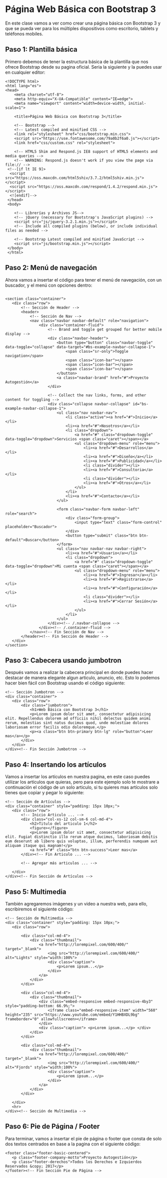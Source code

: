 Página Web Básica con Bootstrap 3
==========

En este clase vamos a ver como crear una página básica con Bootstrap 3 y que se pueda ver para los múltiples dispositivos como escritorio, tablets y teléfonos mobiles.


Paso 1: Plantilla básica
--------------------

Primero debemos de tener la estructura básica de la plantilla que nos ofrece Bootstrap desde su pagina oficial. Seria la siguiente y la puedes usar en cualquier editor:

```
<!DOCTYPE html>
<html lang="es">
<head>
	<meta charset="utf-8">
	<meta http-equiv="X-UA-Compatible" content="IE=edge">
	<meta name="viewport" content="width=device-width, initial-scale=1">

	<title>Página Web Básica con Bootstrap 3</title>

	<!-- Bootstrap -->
	<!-- Latest compiled and minified CSS -->
	<link rel="stylesheet" href="css/bootstrap.min.css">
	<script src="https://use.fontawesome.com/79a0b2f6a0.js"></script>
	<link href="css/custom.css" rel="stylesheet">

	<!-- HTML5 Shim and Respond.js IE8 support of HTML5 elements and media queries -->
	<!-- WARNING: Respond.js doesn't work if you view the page via file:// -->
 <!--[if lt IE 9]>
  <script src="https://oss.maxcdn.com/html5shiv/3.7.2/html5shiv.min.js"></script>
  <script src="https://oss.maxcdn.com/respond/1.4.2/respond.min.js"></script>
  <![endif]-->
 </head>
 <body>

 	<!-- Librerías y Archivos JS-->
 	<!-- jQuery (necessary for Bootstrap's JavaScript plugins) -->
 	<script src="js/jquery-3.2.1.min.js"></script>
 	<!-- Include all compiled plugins (below), or include individual files as needed -->

 	<!-- Bootstrap Latest compiled and minified JavaScript -->
 	<script src="js/bootstrap.min.js"></script>
 </body>
 </html>

 ```

 Paso 2: Menú de navegación
 --------------------

 Ahora vamos a insertar el código para tener el menú de navegación, con un buscador, y el menú con opciones dentro:

 ```

 <section class="container">
 	<div class="row">
 		<!-- Sección de Header -->
 		<header>
 			<!-- Sección de Nav -->
 			<nav class="navbar navbar-default" role="navigation">
 				<div class="container-fluid">
 					<!-- Brand and toggle get grouped for better mobile display -->
 					<div class="navbar-header">
 						<button type="button" class="navbar-toggle" data-toggle="collapse" data-target="#bs-example-navbar-collapse-1">
 							<span class="sr-only">Toggle navigation</span>
 							<span class="icon-bar"></span>
 							<span class="icon-bar"></span>
 							<span class="icon-bar"></span>
 						</button>
 						<a class="navbar-brand" href="#">Proyecto Autogestión</a>
 					</div>

 					<!-- Collect the nav links, forms, and other content for toggling -->
 					<div class="collapse navbar-collapse" id="bs-example-navbar-collapse-1">
 						<ul class="nav navbar-nav">
 							<li class="active"><a href="#">Inicio</a></li>
 							<li><a href="#">Nosotros</a></li>
 							<li class="dropdown">
 								<a href="#" class="dropdown-toggle" data-toggle="dropdown">Servicios <span class="caret"></span></a>
 								<ul class="dropdown-menu" role="menu">
 									<li><a href="#">Desarrollos</a></li>
 									<li><a href="#">Diseño</a></li>
 									<li><a href="#">Publicidad</a></li>
 									<li class="divider"></li>
 									<li><a href="#">Consultoria</a></li>
 									<li class="divider"></li>
 									<li><a href="#">Otros</a></li>
 								</ul>
 							</li>
 							<li><a href="#">Contacto</a></li>
 						</ul>

 						<form class="navbar-form navbar-left" role="search">
 							<div class="form-group">
 								<input type="text" class="form-control" placeholder="Buscador">
 							</div>
 							<button type="submit" class="btn btn-default">Buscar</button>
 						</form>
 						<ul class="nav navbar-nav navbar-right">
 							<li><a href="#">Usuario</a></li>
 							<li class="dropdown">
 								<a href="#" class="dropdown-toggle" data-toggle="dropdown">Mi cuenta <span class="caret"></span></a>
 								<ul class="dropdown-menu" role="menu">
 									<li><a href="#">Ingresar</a></li>
 									<li><a href="#">Registrarse</a></li>
 									<li><a href="#">Configuración</a></li>
 									<li class="divider"></li>
 									<li><a href="#">Cerrar Sesión</a></li>
 								</ul>
 							</li>
 						</ul>
 					</div><!-- /.navbar-collapse -->
 				</div><!-- /.container-fluid -->
 			</nav><!-- Fin Sección de Nav -->
 		</header><!-- Fin Sección de Header -->
 	</div>
 </section>

 ```

 Paso 3: Cabecera usando jumbotron
 --------------------

 Después vamos a realizar la cabecera principal en donde puedes hacer destacar de manera elegante algun articulo, anuncio, etc. Esto lo podemos hacer bien fácil con Bootstrap usando el código siguiente:

 ```
 <!-- Sección Jumbotron -->
 <div class="container">
 	<div class="row">
 		<div class="jumbotron">
 			<h1>Web Básica con Bootstrap 3</h1>
 			<p>Lorem ipsum dolor sit amet, consectetur adipisicing elit. Repellendus dolorem ad officiis nihil delectus quidem animi rerum, molestias sint natus ducimus quod, unde molestiae dolores laboriosam error facilis odio doloremque.</p>
 			<p><a class="btn btn-primary btn-lg" role="button">Leer mas</a></p>
 		</div>
 	</div>
 </div><!-- Fin Sección Jumbotron -->

 ```

 Paso 4: Insertando los artículos
 --------------------

 Vamos a insertar los artículos en nuestra pagina, en este caso puedes utilizar los artículos que quieras, pero para este ejemplo solo te mostrare a continuación el código de un solo articulo, si tu quieres mas artículos solo tienes que copiar y pegar lo siguiente:

 ```
 <!-- Sección de Artículos -->
 <div class="container" style="padding: 15px 10px;">
 	<div class="row">
 		<!-- Inicio Articulo ... -->
 		<div class="col-xs-12 col-sm-6 col-md-4">
 			<h2>Titulo del articulo 1</h2>
 			<figure></figure>
 			<p>Lorem ipsum dolor sit amet, consectetur adipisicing elit. Fugiat distinctio illo rerum atque ducimus, laboriosam debitis eum deserunt ab libero quis voluptas, illum, perferendis numquam aut aliquam itaque qui magnam!</p>
 			<a href="#" class="btn btn-success">Leer mas</a>
 		</div><!-- Fin Articulo ... -->
 		
 		<!-- Agregar más articulos ... -->
 		
 	</div>
 </div><!-- Fin Sección de Artículos -->

 ```

 Paso 5: Multimedia
 --------------------

 También agregaremos imágenes y un video a nuestra web, para ello, escribiremos el siguiente código:

 ```
 <!-- Sección de Multimedia -->
 <div class="container" style="padding: 15px 10px;">
 	<div class="row">

 		<div class="col-md-4">
 			<div class="thumbnail">
 				<a href="http://lorempixel.com/600/400/" target="_blank">
 					<img src="http://lorempixel.com/600/400/" alt="Lights" style="width:100%">
 					<div class="caption">
 						<p>Lorem ipsum...</p>
 					</div>
 				</a>
 			</div>
 		</div>

 		<div class="col-md-4">
 			<div class="thumbnail">
 				<div class="embed-responsive embed-responsive-4by3" style="padding-bottom: 66.9%;">
 					<iframe class="embed-responsive-item" width="560" height="235" src="https://www.youtube.com/embed/Y1HHBXDL9bg" frameborder="0" allowfullscreen></iframe>
 				</div>
 				<div class="caption"> <p>Lorem ipsum...</p> </div>
 			</div>
 		</div>

 		<div class="col-md-4">
 			<div class="thumbnail">
 				<a href="http://lorempixel.com/600/400/" target="_blank">
 					<img src="http://lorempixel.com/600/400/" alt="Fjords" style="width:100%">
 					<div class="caption">
 						<p>Lorem ipsum...</p>
 					</div>
 				</a>
 			</div>
 		</div>

 	</div>
 	<hr>
 </div><!-- Sección de Multimedia -->
 ```

 Paso 6: Pie de Página / Footer
 --------------------

 Para terminar, vamos a insertar el pie de página o footer que consta de solo dos textos centrados en base a la pagina con el siguiente código:

 ```
 <footer class="footer-basic-centered">
 	<p class="footer-company-motto">Proyecto Autogestión</p>
 	<p class="footer-derechos">Todos los Derechos e Izquierdos Reservados &copy; 2017</p>
 </footer><!-- Fin Sección Pie de Página -->

 ```
